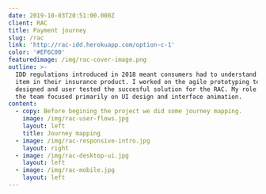 ```yaml
---
date: 2019-10-03T20:51:00.000Z
client: RAC
title: Payment journey
slug: /rac
link: 'http://rac-idd.herokuapp.com/option-c-1'
color: '#EF6C00'
featuredimage: /img/rac-cover-image.png
outline: >-
  IDD regulations introduced in 2018 meant consumers had to understand every
  item in their insurance product. I worked on the agile prototyping team that
  designed and user tested the succesful solution for the RAC. My role within
  the team focused primarily on UI design and interface animation.
content:
  - copy: Before begining the project we did some journey mapping.
    image: /img/rac-user-flows.jpg
    layout: left
    title: Journey mapping
  - image: /img/rac-responsive-intro.jpg
    layout: right
  - image: /img/rac-desktop-ui.jpg
    layout: left
  - image: /img/rac-mobile.jpg
    layout: left
---
```


